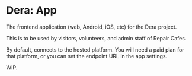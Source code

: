 # Dera: App

The frontend application (web, Android, iOS, etc) for the Dera project.

This is to be used by visitors, volunteers, and admin staff of Repair Cafes.

By default, connects to the hosted platform. You will need a paid plan for that platform, or you can set the endpoint URL in the app settings.

WIP.
